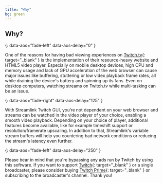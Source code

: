 ```yaml
---
title: "Why"
bg: green
---
```


## Why?

<i class="fas fa-battery-half"></i>
{: data-aos="fade-left" data-aos-delay="0" }

One of the reasons for having bad viewing experiences on [Twitch.tv][Twitch]{: target="_blank" } is the implementation of their resource-heavy website and HTML5 video player. Especially on mobile desktop devices, high CPU and memory usage and lack of GPU acceleration of the web browser can cause major issues like buffering, stuttering or low video playback frame rates, all while draining the device's battery and spinning up its fans. Even on desktop computers, watching streams on Twitch.tv while multi-tasking can be an issue.

<i class="fas fa-magic"></i>
{: data-aos="fade-right" data-aos-delay="125" }

With Streamlink Twitch GUI, you're not dependent on your web browser and streams can be watched in the video player of your choice, enabling a smooth video playback. Depending on your choice of player, additional features become available, like for example timeshift support or resolution/framerate upscaling. In addition to that, Streamlink's variable stream buffers will help you countering bad network conditions or reducing the stream's latency even further.

<i class="fas fa-heart"></i>
{: data-aos="fade-left" data-aos-delay="250" }

Please bear in mind that you're bypassing any ads run by Twitch by using this software. If you want to support [Twitch][Twitch]{: target="_blank" } or a single broadcaster, please consider buying [Twitch Prime][TwitchPrime]{: target="_blank" } or subscribing to the broadcaster's channel. Thank you!


  [Twitch]: https://twitch.tv
  [TwitchPrime]: https://twitch.amazon.com/prime
